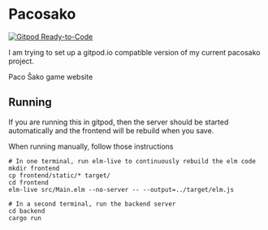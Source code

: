 # Pacosako

[![Gitpod Ready-to-Code](https://img.shields.io/badge/Gitpod-Ready--to--Code-blue?logo=gitpod)](https://gitpod.io/#https://github.com/kreibaum/pacosako)

I am trying to set up a gitpod.io compatible version of my current pacosako project.

Paco Ŝako game website

## Running

If you are running this in gitpod, then the server should be started
automatically and the frontend will be rebuild when you save.

When running manually, follow those instructions

    # In one terminal, run elm-live to continuously rebuild the elm code
    mkdir frontend
    cp frontend/static/* target/
    cd frontend
    elm-live src/Main.elm --no-server -- --output=../target/elm.js

    # In a second terminal, run the backend server
    cd backend
    cargo run
